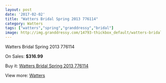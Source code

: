 ```yaml
---
layout: post
date: '2017-02-02'
title: "Watters Bridal Spring 2013 776114"
category: Watters
tags: ["watters","spring","granddressy","bridal"]
image: http://img.granddressy.com/14793-thickbox_default/watters-bridal-spring-2013-776114.jpg
---
```

Watters Bridal Spring 2013 776114

On Sales: **$316.99**
<a href="https://www.granddressy.com/en/watters/13846-watters-bridal-spring-2013-776114.html"><amp-img layout="responsive" width="600" height="600" src="//img.granddressy.com/14793-thickbox_default/watters-bridal-spring-2013-776114.jpg" alt="Watters Bridal Spring 2013 776114 0" /></a>

Buy it: [Watters Bridal Spring 2013 776114](https://www.granddressy.com/en/watters/13846-watters-bridal-spring-2013-776114.html "Watters Bridal Spring 2013 776114")

View more: [Watters](https://www.granddressy.com/en/33-watters "Watters")